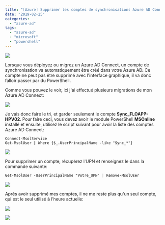 ```yaml
---
title: "[Azure] Supprimer les comptes de synchronisations Azure AD Connect"
date: "2019-02-25"
categories: 
  - "azure-ad"
tags: 
  - "azure-ad"
  - "microsoft"
  - "powershell"
---
```


![](https://cloudyjourney.fr/wp-content/uploads/2019/02/azure-active-directory_logo.png)

Lorsque vous déployez ou migrez un Azure AD Connect, un compte de synchronisation va automatiquement être créé dans votre Azure AD. Ce compte ne peut pas être supprimé avec l'interface graphique, il va donc falloir passer par du PowerShell.

Comme vous pouvez le voir, ici j'ai effectué plusieurs migrations de mon Azure AD Connect:

![](https://i2.wp.com/cloudyjourney.fr/wp-content/uploads/2019/02/RemoveAzureADSvc01.png?fit=762%2C100&ssl=1)

Je vais donc faire le tri, et garder seulement le compte **Sync\_FLOAPP-HPV02**. Pour faire ceci, vous devez avoir le module PowerShell **MSOnline** installé et ensuite, utilisez le script suivant pour avoir la liste des comptes Azure AD Connect:

```
Connect-MsolService
Get-MsolUser | Where {$_.UserPrincipalName -like "Sync_*"}
```

![](https://cloudyjourney.fr/wp-content/uploads/2019/02/RemoveAzureADSvc02.png)

Pour supprimer un compte, récupérez l'UPN et renseignez le dans la commande suivante:

```
Get-MsolUser -UserPrincipalName "Votre_UPN" | Remove-MsolUser
```

![](https://cloudyjourney.fr/wp-content/uploads/2019/02/RemoveAzureADSvc03.png)

Après avoir supprimé mes comptes, il ne me reste plus qu'un seul compte, qui est le seul utilisé à l'heure actuelle:

![](https://cloudyjourney.fr/wp-content/uploads/2019/02/RemoveAzureADSvc04.png)

![](https://i0.wp.com/cloudyjourney.fr/wp-content/uploads/2019/02/RemoveAzureADSvc05.png?fit=762%2C94&ssl=1)
